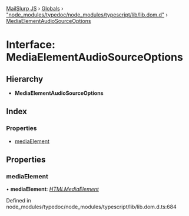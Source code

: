 [MailSlurp JS](../README.md) › [Globals](../globals.md) › ["node_modules/typedoc/node_modules/typescript/lib/lib.dom.d"](../modules/_node_modules_typedoc_node_modules_typescript_lib_lib_dom_d_.md) › [MediaElementAudioSourceOptions](_node_modules_typedoc_node_modules_typescript_lib_lib_dom_d_.mediaelementaudiosourceoptions.md)

# Interface: MediaElementAudioSourceOptions

## Hierarchy

* **MediaElementAudioSourceOptions**

## Index

### Properties

* [mediaElement](_node_modules_typedoc_node_modules_typescript_lib_lib_dom_d_.mediaelementaudiosourceoptions.md#mediaelement)

## Properties

###  mediaElement

• **mediaElement**: *[HTMLMediaElement](_node_modules_typedoc_node_modules_typescript_lib_lib_dom_d_.htmlmediaelement.md)*

Defined in node_modules/typedoc/node_modules/typescript/lib/lib.dom.d.ts:684
